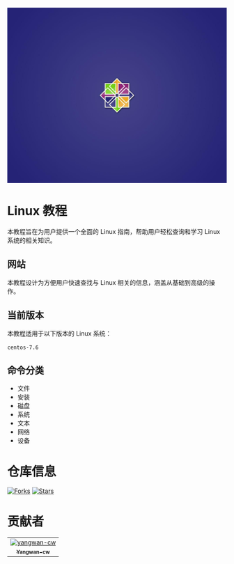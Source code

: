 



![linux](assets/centos.jpg)

# Linux 教程
本教程旨在为用户提供一个全面的 Linux 指南，帮助用户轻松查询和学习 Linux 系统的相关知识。

## 网站
本教程设计为方便用户快速查找与 Linux 相关的信息，涵盖从基础到高级的操作。


## 当前版本
本教程适用于以下版本的 Linux 系统：

```text
centos-7.6
```

## 命令分类
- 文件
- 安装
- 磁盘
- 系统
- 文本
- 网络
- 设备

# 仓库信息
[![Forks](https://img.shields.io/github/forks/yangwan-cw/linux-env)](https://github.com/yangwan-cw/linux-env/network/members)
[![Stars](https://img.shields.io/github/stars/yangwan-cw/linux-env)](https://github.com/yangwan-cw/linux-env/stargazers)



# 贡献者
<!-- readme: collaborators,contributors -start -->
<table>
<tr>
    <td align="center">
        <a href="https://github.com/yangwan-cw">
            <img src="https://avatars.githubusercontent.com/u/50450947?v=4" width="100;" alt="yangwan-cw"/>
            <br />
            <sub><b>Yangwan-cw</b></sub>
        </a>
    </td></tr>
</table>
<!-- readme: collaborators,contributors -end -->